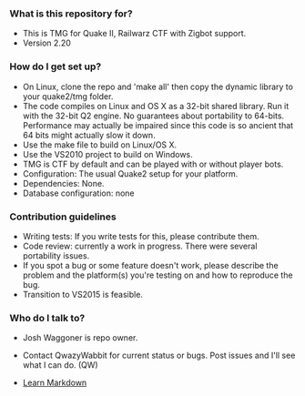 ### What is this repository for? ###

* This is TMG for Quake II, Railwarz CTF with Zigbot support.
* Version 2.20

### How do I get set up? ###

* On Linux, clone the repo and 'make all' then copy the dynamic library to your quake2/tmg folder. 
* The code compiles on Linux and OS X as a 32-bit shared library. Run it with the 32-bit Q2 engine. No guarantees about portability to 64-bits. Performance may actually be impaired since this code is so ancient that 64 bits might actually slow it down.
* Use the make file to build on Linux/OS X.
* Use the VS2010 project to build on Windows.
* TMG is CTF by default and can be played with or without player bots.
* Configuration: The usual Quake2 setup for your platform.
* Dependencies: None.
* Database configuration: none

### Contribution guidelines ###

* Writing tests: If you write tests for this, please contribute them. 
* Code review: currently a work in progress. There were several portability issues.
* If you spot a bug or some feature doesn't work, please describe the problem and the platform(s) you're testing on and how to reproduce the bug.
* Transition to VS2015 is feasible. 

### Who do I talk to? ###

* Josh Waggoner is repo owner. 
* Contact QwazyWabbit for current status or bugs. Post issues and I'll see what I can do. (QW)

* [Learn Markdown](https://bitbucket.org/tutorials/markdowndemo)